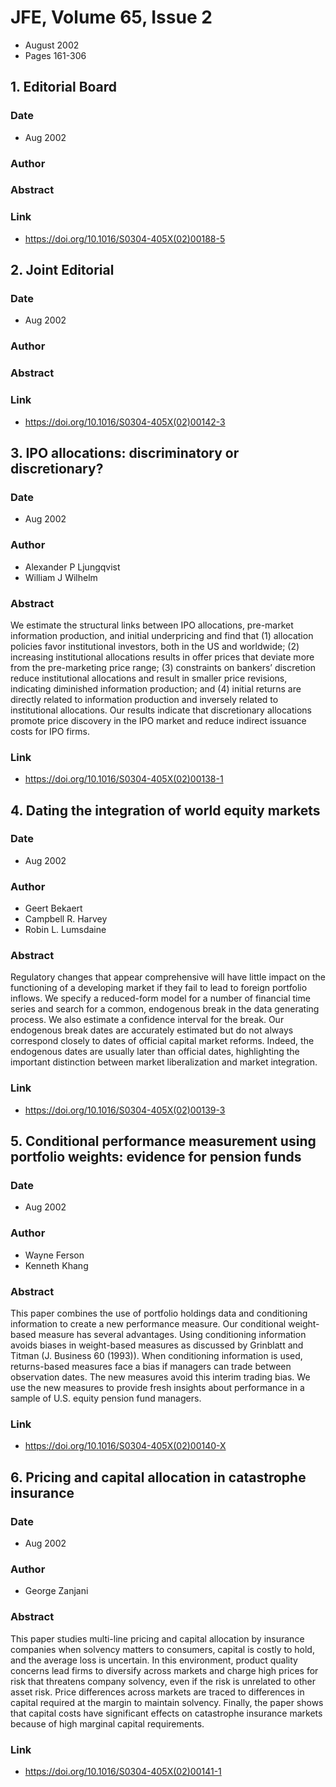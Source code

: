 # JFE, Volume 65, Issue 2
- August 2002
- Pages 161-306

## 1. Editorial Board
### Date
- Aug 2002
### Author
### Abstract

### Link
- https://doi.org/10.1016/S0304-405X(02)00188-5

## 2. Joint Editorial
### Date
- Aug 2002
### Author
### Abstract

### Link
- https://doi.org/10.1016/S0304-405X(02)00142-3

## 3. IPO allocations: discriminatory or discretionary?
### Date
- Aug 2002
### Author
- Alexander P Ljungqvist
- William J Wilhelm
### Abstract
We estimate the structural links between IPO allocations, pre-market information production, and initial underpricing and find that (1) allocation policies favor institutional investors, both in the US and worldwide; (2) increasing institutional allocations results in offer prices that deviate more from the pre-marketing price range; (3) constraints on bankers’ discretion reduce institutional allocations and result in smaller price revisions, indicating diminished information production; and (4) initial returns are directly related to information production and inversely related to institutional allocations. Our results indicate that discretionary allocations promote price discovery in the IPO market and reduce indirect issuance costs for IPO firms.
### Link
- https://doi.org/10.1016/S0304-405X(02)00138-1

## 4. Dating the integration of world equity markets
### Date
- Aug 2002
### Author
- Geert Bekaert
- Campbell R. Harvey
- Robin L. Lumsdaine
### Abstract
Regulatory changes that appear comprehensive will have little impact on the functioning of a developing market if they fail to lead to foreign portfolio inflows. We specify a reduced-form model for a number of financial time series and search for a common, endogenous break in the data generating process. We also estimate a confidence interval for the break. Our endogenous break dates are accurately estimated but do not always correspond closely to dates of official capital market reforms. Indeed, the endogenous dates are usually later than official dates, highlighting the important distinction between market liberalization and market integration.
### Link
- https://doi.org/10.1016/S0304-405X(02)00139-3

## 5. Conditional performance measurement using portfolio weights: evidence for pension funds
### Date
- Aug 2002
### Author
- Wayne Ferson
- Kenneth Khang
### Abstract
This paper combines the use of portfolio holdings data and conditioning information to create a new performance measure. Our conditional weight-based measure has several advantages. Using conditioning information avoids biases in weight-based measures as discussed by Grinblatt and Titman (J. Business 60 (1993)). When conditioning information is used, returns-based measures face a bias if managers can trade between observation dates. The new measures avoid this interim trading bias. We use the new measures to provide fresh insights about performance in a sample of U.S. equity pension fund managers.
### Link
- https://doi.org/10.1016/S0304-405X(02)00140-X

## 6. Pricing and capital allocation in catastrophe insurance
### Date
- Aug 2002
### Author
- George Zanjani
### Abstract
This paper studies multi-line pricing and capital allocation by insurance companies when solvency matters to consumers, capital is costly to hold, and the average loss is uncertain. In this environment, product quality concerns lead firms to diversify across markets and charge high prices for risk that threatens company solvency, even if the risk is unrelated to other asset risk. Price differences across markets are traced to differences in capital required at the margin to maintain solvency. Finally, the paper shows that capital costs have significant effects on catastrophe insurance markets because of high marginal capital requirements.
### Link
- https://doi.org/10.1016/S0304-405X(02)00141-1

